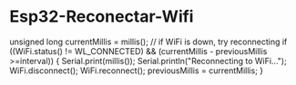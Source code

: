 # Esp32-Reconectar-Wifi

unsigned long currentMillis = millis();
// if WiFi is down, try reconnecting
if ((WiFi.status() != WL_CONNECTED) && (currentMillis - previousMillis >=interval)) {
  Serial.print(millis());
  Serial.println("Reconnecting to WiFi...");
  WiFi.disconnect();
  WiFi.reconnect();
  previousMillis = currentMillis;
}
